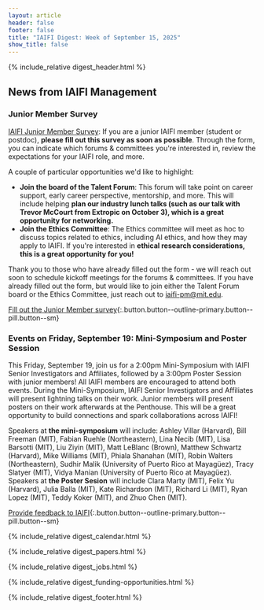 ```yaml
---
layout: article
header: false
footer: false
title: "IAIFI Digest: Week of September 15, 2025"
show_title: false
--- 
```


{% include_relative digest_header.html %}

## News from IAIFI Management

### Junior Member Survey

[IAIFI Junior Member Survey](https://app.smartsheet.com/b/form/01989f02d89c7a7a9c057d3a3e1e2da1): If you are a junior IAIFI member (student or postdoc), **please fill out this survey as soon as possible**. Through the form, you can indicate which forums & committees you're interested in, review the expectations for your IAIFI role, and more.

A couple of particular opportunities we'd like to highlight:
- **Join the board of the Talent Forum**: This forum will take point on career support, early career perspective, mentorship, and more. This will include helping **plan our industry lunch talks (such as our talk with Trevor McCourt from Extropic on October 3), which is a great opportunity for networking.**
- **Join the Ethics Committee**: The Ethics committee will meet as hoc to discuss topics related to ethics, including AI ethics, and how they may apply to IAIFI. If you're interested in **ethical research considerations, this is a great opportunity for you!** 

Thank you to those who have already filled out the form - we will reach out soon to schedule kickoff meetings for the forums & committees. If you have already filled out the form, but would like to join either the Talent Forum board or the Ethics Committee, just reach out to [iaifi-pm@mit.edu](mailto:iaifi-pm@mit.edu). 

[Fill out the Junior Member survey](https://forms.gle/hk2mrqjaLY8nCZrE6){:.button.button--outline-primary.button--pill.button--sm}


### Events on Friday, September 19: Mini-Symposium and Poster Session
This Friday, September 19, join us for a 2:00pm Mini-Symposium with IAIFI Senior Investigators and Affiliates, followed by a 3:00pm Poster Session with junior members! All IAIFI members are encouraged to attend both events. During the Mini-Symposium, IAIFI Senior Investigators and Affiliates will present lightning talks on their work. Junior members will present posters on their work afterwards at the Penthouse. This will be a great opportunity to build connections and spark collaborations across IAIFI!

Speakers at **the mini-symposium** will include: Ashley Villar (Harvard), Bill Freeman (MIT), Fabian Ruehle (Northeastern), Lina Necib (MIT), Lisa Barsotti (MIT), Liu Ziyin (MIT), Matt LeBlanc (Brown), Matthew Schwartz (Harvard), Mike Williams (MIT), Phiala Shanahan (MIT), Robin Walters (Northeastern), Sudhir Malik (University of Puerto Rico at Mayagüez), Tracy Slatyer (MIT), Vidya Manian (University of Puerto Rico at Mayagüez). Speakers at **the Poster Sesion** will include Clara Marty (MIT), Felix Yu (Harvard), Julia Balla (MIT), Kate Richardson (MIT), Richard Li (MIT), Ryan Lopez (MIT), Teddy Koker (MIT), and Zhuo Chen (MIT). 

[Provide feedback to IAIFI](https://forms.gle/hk2mrqjaLY8nCZrE6){:.button.button--outline-primary.button--pill.button--sm}

{% include_relative digest_calendar.html %}

{% include_relative digest_papers.html %}
 
{% include_relative digest_jobs.html %}

{% include_relative digest_funding-opportunities.html %}

{% include_relative digest_footer.html %}

